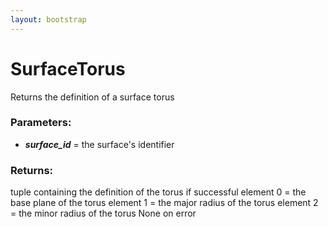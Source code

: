 ```yaml
---
layout: bootstrap
---
```


# SurfaceTorus

Returns the definition of a surface torus
        

### Parameters:

- ***surface_id*** = the surface's identifier
        

### Returns:


tuple containing the definition of the torus if successful
  element 0 = the base plane of the torus
  element 1 = the major radius of the torus
  element 2 = the minor radius of the torus
None on error
        
